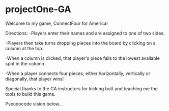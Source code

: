 # projectOne-GA

Welcome to my game, ConnectFour for America!

Directions:
-Players enter their names and are assigned to one of two sides.

-Players then take turns dropping pieces into the board by clicking on a column at the top.

-When a column is clicked, that player's piece falls to the lowest available spot in the column.

-When a player connects four pieces, either horizontally, vertically or diagonally, that player wins!

Special thanks to the GA instructors for kicking butt and teaching me the tools to build this game.

Pseudocode vision below...
